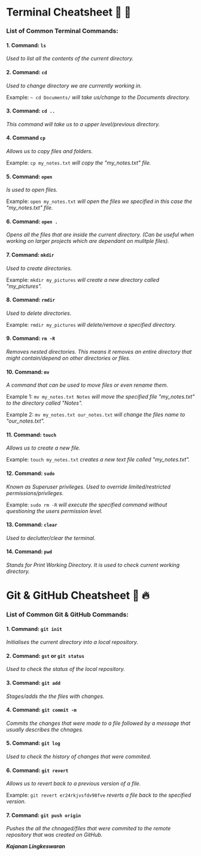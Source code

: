 # Terminal Cheatsheet 📝 🚀

### **List of Common Terminal Commands:** 


#### 1. Command: `ls`

*Used to list all the contents of the current directory.*



#### 2. Command: `cd`

*Used to change directory we are currrently working in.*

Example: `~ cd Documents/` *will take us/change to the Documents directory.*



#### 3. Command: `cd ..`

*This command will take us to a upper level/previous directory.*



#### 4. Command `cp`

*Allows us to copy files and folders.*

Example: `cp my_notes.txt` *will copy the "my_notes.txt" file.*



#### 5. Command: `open`

*Is used to open files.*

Example: `open my_notes.txt` *will open the files we specified in this case the "my_notes.txt" file.*



#### 6. Command: `open .`

*Opens all the files that are inside the current directory. (Can be useful when working on larger projects which are dependant on mulitple files).*



#### 7. Command: `mkdir`

*Used to create directories.*

Example: `mkdir my_pictures` *will create a new directory called "my_pictures".*



#### 8. Command: `rmdir`

*Used to delete directories.*

Example: `rmdir my_pictures` *will delete/remove a specified directory.*



#### 9. Command: `rm -R`

*Removes nested directories. This means it removes an entire directory that might contain/depend on other directories or files.* 



#### 10. Command: `mv`

*A command that can be used to move files or even rename them.*

Example 1: `mv my_notes.txt Notes` *will move the specified file "my_notes.txt" to the directory called "Notes".*

Example 2: `mv my_notes.txt our_notes.txt` *will change the files name to "our_notes.txt".*



#### 11. Command: `touch`

*Allows us to create a new file.*

Example: `touch my_notes.txt` *creates a new text file called "my_notes.txt".* 



#### 12. Command: `sudo`

*Known as Superuser privileges. Used to override limited/restricted permissions/privileges.* 

Example: `sudo rm -R` *will execute the specified command without questioning the users permission level.* 



#### 13. Command: `clear`

*Used to declutter/clear the terminal.*



#### 14. Command: `pwd`

*Stands for Print Working Directory. It is used to check current working directory.*



# Git & GitHub Cheatsheet 💾 🔥

### **List of Common Git & GitHub Commands:** 


#### 1. Command: `git init`

*Initialises the current directory into a local repository.*



#### 2. Command: `gst` or `git status`

*Used to check the status of the local repository.*



#### 3. Command: `git add`

*Stages/adds the the files with changes.*


#### 4. Command: `git commit -m`

*Commits the changes that were made to a file followed by a message that usually describes the chnages.*


#### 5. Command: `git log`

*Used to check the history of changes that were commited.*



#### 6. Command: `git revert`

*Allows us to revert back to a previous version of a file.*

Example: `git revert er24rkjvsfdv98fve` *reverts a file back to the specified version.*


#### 7. Command: `git push origin`

*Pushes the all the chnaged/files that were commited to the remote repository that was created on GitHub.*





***Kajanan Lingkeswaran***
